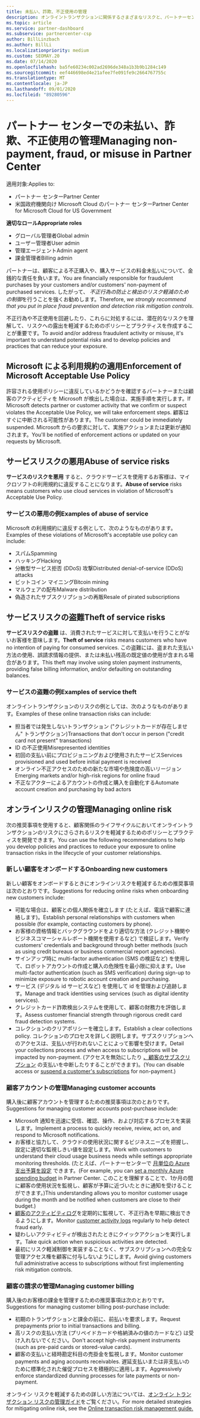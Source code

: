 ```yaml
---
title: 未払い、詐欺、不正使用の管理
description: オンライントランザクションに関係するさまざまなリスクと、パートナーセンターでこれらのリスクを管理および軽減するためのベストプラクティスについて説明します。
ms.topic: article
ms.service: partner-dashboard
ms.subservice: partnercenter-csp
author: BillLinzbach
ms.author: BillLi
ms.localizationpriority: medium
ms.custom: SEOMAY.20
ms.date: 07/14/2020
ms.openlocfilehash: ba5fe60234c002ad2696de348a1b3b9b1284c149
ms.sourcegitcommit: eef446698ed4e21afee7fe091fe9c2664767755c
ms.translationtype: MT
ms.contentlocale: ja-JP
ms.lasthandoff: 09/01/2020
ms.locfileid: "89280596"
---
```

# <a name="managing-non-payment-fraud-or-misuse-in-partner-center"></a><span data-ttu-id="ca567-103">パートナー センターでの未払い、詐欺、不正使用の管理</span><span class="sxs-lookup"><span data-stu-id="ca567-103">Managing non-payment, fraud, or misuse in Partner Center</span></span>

<span data-ttu-id="ca567-104">適用対象:</span><span class="sxs-lookup"><span data-stu-id="ca567-104">Applies to:</span></span>

- <span data-ttu-id="ca567-105">パートナー センター</span><span class="sxs-lookup"><span data-stu-id="ca567-105">Partner Center</span></span>
- <span data-ttu-id="ca567-106">米国政府機関向け Microsoft Cloud のパートナー センター</span><span class="sxs-lookup"><span data-stu-id="ca567-106">Partner Center for Microsoft Cloud for US Government</span></span>

<span data-ttu-id="ca567-107">**適切なロール**</span><span class="sxs-lookup"><span data-stu-id="ca567-107">**Appropriate roles**</span></span>
- <span data-ttu-id="ca567-108">グローバル管理者</span><span class="sxs-lookup"><span data-stu-id="ca567-108">Global admin</span></span>
- <span data-ttu-id="ca567-109">ユーザー管理者</span><span class="sxs-lookup"><span data-stu-id="ca567-109">User admin</span></span>
- <span data-ttu-id="ca567-110">管理エージェント</span><span class="sxs-lookup"><span data-stu-id="ca567-110">Admin agent</span></span>
- <span data-ttu-id="ca567-111">課金管理者</span><span class="sxs-lookup"><span data-stu-id="ca567-111">Billing admin</span></span>

<span data-ttu-id="ca567-112">パートナーは、顧客による不正購入や、購入サービスの料金未払いについて、金銭的な責任を負います。</span><span class="sxs-lookup"><span data-stu-id="ca567-112">You are financially responsible for fraudulent purchases by your customers and/or customers' non-payment of purchased services.</span></span> <span data-ttu-id="ca567-113">したがって、 *不正行為の防止と検出のリスク軽減のための制御*を行うことを強くお勧めします。</span><span class="sxs-lookup"><span data-stu-id="ca567-113">Therefore, *we strongly recommend that you put in place fraud prevention and detection risk mitigation controls*.</span></span>

<span data-ttu-id="ca567-114">不正行為や不正使用を回避したり、これらに対処するには、潜在的なリスクを理解して、リスクへの露出を軽減するためのポリシーとプラクティスを作成することが重要です。</span><span class="sxs-lookup"><span data-stu-id="ca567-114">To avoid and/or address fraudulent activity or misuse, it's important to understand potential risks and to develop policies and practices that can reduce your exposure.</span></span>

## <a name="enforcement-of-microsoft-acceptable-use-policy"></a><span data-ttu-id="ca567-115">Microsoft による利用規約の適用</span><span class="sxs-lookup"><span data-stu-id="ca567-115">Enforcement of Microsoft Acceptable Use Policy</span></span>

<span data-ttu-id="ca567-116">許容される使用ポリシーに違反しているかどうかを確認するパートナーまたは顧客のアクティビティを Microsoft が検出した場合は、実施手順を実行します。</span><span class="sxs-lookup"><span data-stu-id="ca567-116">If Microsoft detects partner or customer activity that we confirm or suspect violates the Acceptable Use Policy, we will take enforcement steps.</span></span> <span data-ttu-id="ca567-117">顧客はすぐに中断される可能性があります。</span><span class="sxs-lookup"><span data-stu-id="ca567-117">The customer could be immediately suspended.</span></span> <span data-ttu-id="ca567-118">Microsoft からの要求に対して、実施アクションまたは更新が通知されます。</span><span class="sxs-lookup"><span data-stu-id="ca567-118">You'll be notified of enforcement actions or updated on your requests by Microsoft.</span></span>

## <a name="abuse-of-service-risks"></a><span data-ttu-id="ca567-119">サービスリスクの悪用</span><span class="sxs-lookup"><span data-stu-id="ca567-119">Abuse of service risks</span></span>

<span data-ttu-id="ca567-120">**サービスのリスクを悪用** すると、クラウドサービスを使用するお客様は、マイクロソフトの利用規約に違反することになります。</span><span class="sxs-lookup"><span data-stu-id="ca567-120">**Abuse of service** risks means customers who use cloud services in violation of Microsoft's Acceptable Use Policy.</span></span>

### <a name="examples-of-abuse-of-service"></a><span data-ttu-id="ca567-121">サービスの悪用の例</span><span class="sxs-lookup"><span data-stu-id="ca567-121">Examples of abuse of service</span></span>

<span data-ttu-id="ca567-122">Microsoft の利用規約に違反する例として、次のようなものがあります。</span><span class="sxs-lookup"><span data-stu-id="ca567-122">Examples of these violations of Microsoft's acceptable use policy can include:</span></span>

- <span data-ttu-id="ca567-123">スパム</span><span class="sxs-lookup"><span data-stu-id="ca567-123">Spamming</span></span>
- <span data-ttu-id="ca567-124">ハッキング</span><span class="sxs-lookup"><span data-stu-id="ca567-124">Hacking</span></span>
- <span data-ttu-id="ca567-125">分散型サービス拒否 (DDoS) 攻撃</span><span class="sxs-lookup"><span data-stu-id="ca567-125">Distributed denial-of-service (DDoS) attacks</span></span>
- <span data-ttu-id="ca567-126">ビットコイン マイニング</span><span class="sxs-lookup"><span data-stu-id="ca567-126">Bitcoin mining</span></span>
- <span data-ttu-id="ca567-127">マルウェアの配布</span><span class="sxs-lookup"><span data-stu-id="ca567-127">Malware distribution</span></span>
- <span data-ttu-id="ca567-128">偽造されたサブスクリプションの再販</span><span class="sxs-lookup"><span data-stu-id="ca567-128">Resale of pirated subscriptions</span></span>

## <a name="theft-of-service-risks"></a><span data-ttu-id="ca567-129">サービスリスクの盗難</span><span class="sxs-lookup"><span data-stu-id="ca567-129">Theft of service risks</span></span>

<span data-ttu-id="ca567-130">**サービスリスクの盗難** は、消費されたサービスに対して支払いを行うことがないお客様を意味します。</span><span class="sxs-lookup"><span data-stu-id="ca567-130">**Theft of service** risks means customers who have no intention of paying for consumed services.</span></span> <span data-ttu-id="ca567-131">この盗難には、盗まれた支払い方法の使用、誤請求情報の提供、または未払い残高の既定値の使用が含まれる場合があります。</span><span class="sxs-lookup"><span data-stu-id="ca567-131">This theft may involve using stolen payment instruments, providing false billing information, and/or defaulting on outstanding balances.</span></span>

### <a name="examples-of-service-theft"></a><span data-ttu-id="ca567-132">サービスの盗難の例</span><span class="sxs-lookup"><span data-stu-id="ca567-132">Examples of service theft</span></span>

<span data-ttu-id="ca567-133">オンライントランザクションのリスクの例としては、次のようなものがあります。</span><span class="sxs-lookup"><span data-stu-id="ca567-133">Examples of these online transaction risks can include:</span></span>

- <span data-ttu-id="ca567-134">担当者では発生しないトランザクション ("クレジットカードが存在しません" トランザクション)</span><span class="sxs-lookup"><span data-stu-id="ca567-134">Transactions that don't occur in person ("credit card not present" transactions)</span></span>
- <span data-ttu-id="ca567-135">ID の不正使用</span><span class="sxs-lookup"><span data-stu-id="ca567-135">Misrepresented identities</span></span>
- <span data-ttu-id="ca567-136">初回の支払い前にプロビジョニングおよび使用されたサービス</span><span class="sxs-lookup"><span data-stu-id="ca567-136">Services provisioned and used before initial payment is received</span></span>
- <span data-ttu-id="ca567-137">オンライン不正アクセスのための新たな市場や危険度の高いリージョン</span><span class="sxs-lookup"><span data-stu-id="ca567-137">Emerging markets and/or high-risk regions for online fraud</span></span>
- <span data-ttu-id="ca567-138">不正なアクターによるアカウントの作成と購入を自動化する</span><span class="sxs-lookup"><span data-stu-id="ca567-138">Automate account creation and purchasing by bad actors</span></span>

## <a name="managing-online-risk"></a><span data-ttu-id="ca567-139">オンラインリスクの管理</span><span class="sxs-lookup"><span data-stu-id="ca567-139">Managing online risk</span></span>

<span data-ttu-id="ca567-140">次の推奨事項を使用すると、顧客関係のライフサイクルにおいてオンライントランザクションのリスクにさらされるリスクを軽減するためのポリシーとプラクティスを開発できます。</span><span class="sxs-lookup"><span data-stu-id="ca567-140">You can use the following recommendations to help you develop policies and practices to reduce your exposure to online transaction risks in the lifecycle of your customer relationships.</span></span>

### <a name="onboarding-new-customers"></a><span data-ttu-id="ca567-141">新しい顧客をオンボードする</span><span class="sxs-lookup"><span data-stu-id="ca567-141">Onboarding new customers</span></span>

<span data-ttu-id="ca567-142">新しい顧客をオンボードするときにオンラインリスクを軽減するための推奨事項は次のとおりです。</span><span class="sxs-lookup"><span data-stu-id="ca567-142">Suggestions for reducing online risks when onboarding new customers include:</span></span>

- <span data-ttu-id="ca567-143">可能な場合は、顧客との個人関係を確立します (たとえば、電話で顧客に連絡します)。</span><span class="sxs-lookup"><span data-stu-id="ca567-143">Establish personal relationships with customers when possible (for example, contacting customers by phone).</span></span>
- <span data-ttu-id="ca567-144">お客様の資格情報とバックグラウンドをより適切な方法 (クレジット機関やビジネスコマーシャルレポート機関を使用するなど) で検証します。</span><span class="sxs-lookup"><span data-stu-id="ca567-144">Verify customers' credentials and background through better methods (such as using credit bureaus or business commercial report agencies).</span></span>
- <span data-ttu-id="ca567-145">サインアップ時に multi-factor authentication (SMS の検証など) を使用して、ロボットアカウントの作成と購入の危険性を最小限に抑えます。</span><span class="sxs-lookup"><span data-stu-id="ca567-145">Use multi-factor authentication (such as SMS verification) during sign-up to minimize exposure to robotic account creation and purchasing.</span></span>
- <span data-ttu-id="ca567-146">サービス (デジタル id サービスなど) を使用して id を管理および追跡します。</span><span class="sxs-lookup"><span data-stu-id="ca567-146">Manage and track identities using services (such as digital identity services).</span></span>
- <span data-ttu-id="ca567-147">クレジットカード詐欺検出システムを使用して、顧客の財務力を評価します。</span><span class="sxs-lookup"><span data-stu-id="ca567-147">Assess customer financial strength through rigorous credit card fraud detection systems.</span></span>
- <span data-ttu-id="ca567-148">コレクションのクリアポリシーを確立します。</span><span class="sxs-lookup"><span data-stu-id="ca567-148">Establish a clear collections policy.</span></span> <span data-ttu-id="ca567-149">コレクションのプロセスを詳しく説明します。サブスクリプションへのアクセスは、支払いが行われないことによって影響を受けます。</span><span class="sxs-lookup"><span data-stu-id="ca567-149">Detail your collections process and when access to subscriptions will be impacted by non-payment.</span></span> <span data-ttu-id="ca567-150">(アクセスを無効にしたり [、顧客のサブスクリプション](suspend-a-subscription.md) の支払いを中断したりすることができます)。</span><span class="sxs-lookup"><span data-stu-id="ca567-150">(You can disable access or [suspend a customer's subscriptions](suspend-a-subscription.md) for non-payment.)</span></span>

### <a name="managing-customer-accounts"></a><span data-ttu-id="ca567-151">顧客アカウントの管理</span><span class="sxs-lookup"><span data-stu-id="ca567-151">Managing customer accounts</span></span>

<span data-ttu-id="ca567-152">購入後に顧客アカウントを管理するための推奨事項は次のとおりです。</span><span class="sxs-lookup"><span data-stu-id="ca567-152">Suggestions for managing customer accounts post-purchase include:</span></span>

- <span data-ttu-id="ca567-153">Microsoft 通知を迅速に受信、確認、操作、および対応するプロセスを実装します。</span><span class="sxs-lookup"><span data-stu-id="ca567-153">Implement a process to quickly receive, review, act on, and respond to Microsoft notifications.</span></span>
- <span data-ttu-id="ca567-154">お客様と協力して、クラウドの使用状況に関するビジネスニーズを把握し、設定に適切な監視しきい値を設定します。</span><span class="sxs-lookup"><span data-stu-id="ca567-154">Work with customers to understand their cloud usage business needs while settings appropriate monitoring thresholds.</span></span> <span data-ttu-id="ca567-155">(たとえば、パートナーセンターで [月単位の Azure 支出予算を設定](set-an-azure-spending-budget-for-your-customers.md) できます。</span><span class="sxs-lookup"><span data-stu-id="ca567-155">(For example, you can [set a monthly Azure spending budget](set-an-azure-spending-budget-for-your-customers.md) in Partner Center.</span></span> <span data-ttu-id="ca567-156">このことを理解することで、1か月の間に顧客の使用状況を監視し、顧客が予算に近づいたときに通知を受けることができます。)</span><span class="sxs-lookup"><span data-stu-id="ca567-156">This understanding allows you to monitor customer usage during the month and be notified when customers are close to their budget.)</span></span>
- <span data-ttu-id="ca567-157">[顧客のアクティビティログ](activity-logs.md)を定期的に監視して、不正行為を早期に検出できるようにします。</span><span class="sxs-lookup"><span data-stu-id="ca567-157">Monitor [customer activity logs](activity-logs.md) regularly to help detect fraud early.</span></span>
- <span data-ttu-id="ca567-158">疑わしいアクティビティが検出されたときにクイックアクションを実行します。</span><span class="sxs-lookup"><span data-stu-id="ca567-158">Take quick action when suspicious activities are detected.</span></span>
- <span data-ttu-id="ca567-159">最初にリスク軽減制御を実装することなく、サブスクリプションへの完全な管理アクセス権を顧客に付与しないようにします。</span><span class="sxs-lookup"><span data-stu-id="ca567-159">Avoid giving customers full administrative access to subscriptions without first implementing risk mitigation controls.</span></span>

### <a name="managing-customer-billing"></a><span data-ttu-id="ca567-160">顧客の請求の管理</span><span class="sxs-lookup"><span data-stu-id="ca567-160">Managing customer billing</span></span>

<span data-ttu-id="ca567-161">購入後のお客様の課金を管理するための推奨事項は次のとおりです。</span><span class="sxs-lookup"><span data-stu-id="ca567-161">Suggestions for managing customer billing post-purchase include:</span></span>

- <span data-ttu-id="ca567-162">初期のトランザクションと課金の前に、前払いを要求します。</span><span class="sxs-lookup"><span data-stu-id="ca567-162">Request prepayments prior to initial transactions and billing.</span></span>
- <span data-ttu-id="ca567-163">高リスクの支払い方法 (プリペイドカードや格納済みの値のカードなど) は受け入れないでください。</span><span class="sxs-lookup"><span data-stu-id="ca567-163">Don't accept high-risk payment instruments (such as pre-paid cards or stored-value cards).</span></span>
- <span data-ttu-id="ca567-164">顧客の支払いと経時勘定科目の売掛金を監視します。</span><span class="sxs-lookup"><span data-stu-id="ca567-164">Monitor customer payments and aging accounts receivables.</span></span> <span data-ttu-id="ca567-165">遅延支払いまたは非支払いのために標準化された催促プロセスを積極的に適用します。</span><span class="sxs-lookup"><span data-stu-id="ca567-165">Aggressively enforce standardized dunning processes for late payments or non-payment.</span></span>

<span data-ttu-id="ca567-166">オンライン リスクを軽減するための詳しい方法については、[オンライン トランザクション リスクの管理ガイド](https://query.prod.cms.rt.microsoft.com/cms/api/am/binary/RE4Bhtt)をご覧ください。</span><span class="sxs-lookup"><span data-stu-id="ca567-166">For more detailed strategies for mitigating online risk, see the [Online transaction risk management guide.](https://query.prod.cms.rt.microsoft.com/cms/api/am/binary/RE4Bhtt)</span></span>
